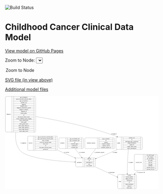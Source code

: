 <link rel='stylesheet' href="assets/style.css">
<link rel='stylesheet' href="https://unpkg.com/leaflet@1.5.1/dist/leaflet.css" integrity="sha512-xwE/Az9zrjBIphAcBb3F6JVqxf46+CDLwfLMHloNu6KEQCAWi6HcDUbeOfBIptF7tcCzusKFjFw2yuvEpDL9wQ==" crossorigin="">
<script type="text/javascript" src="https://code.jquery.com/jquery-3.2.1.min.js"></script>
<script type="text/javascript"  src="https://unpkg.com/leaflet@1.5.1/dist/leaflet.js"></script>
<script type="text/javascript" src="assets/actions.js"></script>

![Build Status](https://github.com/CBIIT/c3d-model/actions/workflows/model-test-and-deploy.yml/badge.svg)

# Childhood Cancer Clinical Data Model

[View model on GitHub Pages](https://cbiit.github.io/c3d-model/)


Zoom to Node: <select id="node_select">
  <option value="">Zoom to Node</option>
</select>
<div id="model"></div>

<p>
<a href="./model-desc/c3d-model.svg">SVG file (in view above)</a>
<p>
<a href="./model-desc">Additional model files</a>
<div id='graph' style='display:off;'>
<svg width="1972pt" height="1200pt"
 viewBox="0.00 0.00 1972.00 1200.00" xmlns="http://www.w3.org/2000/svg" xmlns:xlink="http://www.w3.org/1999/xlink">
<g id="graph0" class="graph" transform="scale(1 1) rotate(0) translate(4 1196)">
<title>Perl</title>
<polygon fill="#ffffff" stroke="transparent" points="-4,4 -4,-1196 1968,-1196 1968,4 -4,4"/>
<!-- survival -->
<g id="node1" class="node">
<title>survival</title>
<path fill="none" stroke="#000000" d="M299,-495.5C299,-495.5 660,-495.5 660,-495.5 666,-495.5 672,-501.5 672,-507.5 672,-507.5 672,-667.5 672,-667.5 672,-673.5 666,-679.5 660,-679.5 660,-679.5 299,-679.5 299,-679.5 293,-679.5 287,-673.5 287,-667.5 287,-667.5 287,-507.5 287,-507.5 287,-501.5 293,-495.5 299,-495.5"/>
<text text-anchor="middle" x="324" y="-583.8" font-family="Times,serif" font-size="14.00" fill="#000000">survival</text>
<polyline fill="none" stroke="#000000" points="361,-495.5 361,-679.5 "/>
<text text-anchor="middle" x="371.5" y="-583.8" font-family="Times,serif" font-size="14.00" fill="#000000"> </text>
<polyline fill="none" stroke="#000000" points="382,-495.5 382,-679.5 "/>
<text text-anchor="middle" x="516.5" y="-664.3" font-family="Times,serif" font-size="14.00" fill="#000000">age_at_event_free_survival_status</text>
<polyline fill="none" stroke="#000000" points="382,-656.5 651,-656.5 "/>
<text text-anchor="middle" x="516.5" y="-641.3" font-family="Times,serif" font-size="14.00" fill="#000000">age_at_last_known_survival_status</text>
<polyline fill="none" stroke="#000000" points="382,-633.5 651,-633.5 "/>
<text text-anchor="middle" x="516.5" y="-618.3" font-family="Times,serif" font-size="14.00" fill="#000000">cause_of_death</text>
<polyline fill="none" stroke="#000000" points="382,-610.5 651,-610.5 "/>
<text text-anchor="middle" x="516.5" y="-595.3" font-family="Times,serif" font-size="14.00" fill="#000000">event_free_survival_status</text>
<polyline fill="none" stroke="#000000" points="382,-587.5 651,-587.5 "/>
<text text-anchor="middle" x="516.5" y="-572.3" font-family="Times,serif" font-size="14.00" fill="#000000">first_event</text>
<polyline fill="none" stroke="#000000" points="382,-564.5 651,-564.5 "/>
<text text-anchor="middle" x="516.5" y="-549.3" font-family="Times,serif" font-size="14.00" fill="#000000">id</text>
<polyline fill="none" stroke="#000000" points="382,-541.5 651,-541.5 "/>
<text text-anchor="middle" x="516.5" y="-526.3" font-family="Times,serif" font-size="14.00" fill="#000000">last_known_survival_status</text>
<polyline fill="none" stroke="#000000" points="382,-518.5 651,-518.5 "/>
<text text-anchor="middle" x="516.5" y="-503.3" font-family="Times,serif" font-size="14.00" fill="#000000">survival_id</text>
<polyline fill="none" stroke="#000000" points="651,-495.5 651,-679.5 "/>
<text text-anchor="middle" x="661.5" y="-583.8" font-family="Times,serif" font-size="14.00" fill="#000000"> </text>
</g>
<!-- participant -->
<g id="node3" class="node">
<title>participant</title>
<path fill="none" stroke="#000000" d="M918,-282.5C918,-282.5 1149,-282.5 1149,-282.5 1155,-282.5 1161,-288.5 1161,-294.5 1161,-294.5 1161,-385.5 1161,-385.5 1161,-391.5 1155,-397.5 1149,-397.5 1149,-397.5 918,-397.5 918,-397.5 912,-397.5 906,-391.5 906,-385.5 906,-385.5 906,-294.5 906,-294.5 906,-288.5 912,-282.5 918,-282.5"/>
<text text-anchor="middle" x="954" y="-336.3" font-family="Times,serif" font-size="14.00" fill="#000000">participant</text>
<polyline fill="none" stroke="#000000" points="1002,-282.5 1002,-397.5 "/>
<text text-anchor="middle" x="1012.5" y="-336.3" font-family="Times,serif" font-size="14.00" fill="#000000"> </text>
<polyline fill="none" stroke="#000000" points="1023,-282.5 1023,-397.5 "/>
<text text-anchor="middle" x="1081.5" y="-382.3" font-family="Times,serif" font-size="14.00" fill="#000000">ethnicity</text>
<polyline fill="none" stroke="#000000" points="1023,-374.5 1140,-374.5 "/>
<text text-anchor="middle" x="1081.5" y="-359.3" font-family="Times,serif" font-size="14.00" fill="#000000">id</text>
<polyline fill="none" stroke="#000000" points="1023,-351.5 1140,-351.5 "/>
<text text-anchor="middle" x="1081.5" y="-336.3" font-family="Times,serif" font-size="14.00" fill="#000000">participant_id</text>
<polyline fill="none" stroke="#000000" points="1023,-328.5 1140,-328.5 "/>
<text text-anchor="middle" x="1081.5" y="-313.3" font-family="Times,serif" font-size="14.00" fill="#000000">race</text>
<polyline fill="none" stroke="#000000" points="1023,-305.5 1140,-305.5 "/>
<text text-anchor="middle" x="1081.5" y="-290.3" font-family="Times,serif" font-size="14.00" fill="#000000">sex_at_birth</text>
<polyline fill="none" stroke="#000000" points="1140,-282.5 1140,-397.5 "/>
<text text-anchor="middle" x="1150.5" y="-336.3" font-family="Times,serif" font-size="14.00" fill="#000000"> </text>
</g>
<!-- survival&#45;&gt;participant -->
<g id="edge7" class="edge">
<title>survival&#45;&gt;participant</title>
<path fill="none" stroke="#000000" d="M672.1925,-499.1861C675.3169,-497.7789 678.4212,-496.3827 681.5,-495 752.1848,-463.2553 831.1148,-428.4414 896.2911,-399.8634"/>
<polygon fill="#000000" stroke="#000000" points="898.0511,-402.9135 905.8048,-395.6934 895.2409,-396.5023 898.0511,-402.9135"/>
<text text-anchor="middle" x="789" y="-465.8" font-family="Times,serif" font-size="14.00" fill="#000000">of_survival</text>
</g>
<!-- treatment -->
<g id="node2" class="node">
<title>treatment</title>
<path fill="none" stroke="#000000" d="M702.5,-518.5C702.5,-518.5 994.5,-518.5 994.5,-518.5 1000.5,-518.5 1006.5,-524.5 1006.5,-530.5 1006.5,-530.5 1006.5,-644.5 1006.5,-644.5 1006.5,-650.5 1000.5,-656.5 994.5,-656.5 994.5,-656.5 702.5,-656.5 702.5,-656.5 696.5,-656.5 690.5,-650.5 690.5,-644.5 690.5,-644.5 690.5,-530.5 690.5,-530.5 690.5,-524.5 696.5,-518.5 702.5,-518.5"/>
<text text-anchor="middle" x="735" y="-583.8" font-family="Times,serif" font-size="14.00" fill="#000000">treatment</text>
<polyline fill="none" stroke="#000000" points="779.5,-518.5 779.5,-656.5 "/>
<text text-anchor="middle" x="790" y="-583.8" font-family="Times,serif" font-size="14.00" fill="#000000"> </text>
<polyline fill="none" stroke="#000000" points="800.5,-518.5 800.5,-656.5 "/>
<text text-anchor="middle" x="893" y="-641.3" font-family="Times,serif" font-size="14.00" fill="#000000">age_at_treatment_end</text>
<polyline fill="none" stroke="#000000" points="800.5,-633.5 985.5,-633.5 "/>
<text text-anchor="middle" x="893" y="-618.3" font-family="Times,serif" font-size="14.00" fill="#000000">age_at_treatment_start</text>
<polyline fill="none" stroke="#000000" points="800.5,-610.5 985.5,-610.5 "/>
<text text-anchor="middle" x="893" y="-595.3" font-family="Times,serif" font-size="14.00" fill="#000000">id</text>
<polyline fill="none" stroke="#000000" points="800.5,-587.5 985.5,-587.5 "/>
<text text-anchor="middle" x="893" y="-572.3" font-family="Times,serif" font-size="14.00" fill="#000000">treatment_agent</text>
<polyline fill="none" stroke="#000000" points="800.5,-564.5 985.5,-564.5 "/>
<text text-anchor="middle" x="893" y="-549.3" font-family="Times,serif" font-size="14.00" fill="#000000">treatment_id</text>
<polyline fill="none" stroke="#000000" points="800.5,-541.5 985.5,-541.5 "/>
<text text-anchor="middle" x="893" y="-526.3" font-family="Times,serif" font-size="14.00" fill="#000000">treatment_type</text>
<polyline fill="none" stroke="#000000" points="985.5,-518.5 985.5,-656.5 "/>
<text text-anchor="middle" x="996" y="-583.8" font-family="Times,serif" font-size="14.00" fill="#000000"> </text>
</g>
<!-- treatment&#45;&gt;participant -->
<g id="edge8" class="edge">
<title>treatment&#45;&gt;participant</title>
<path fill="none" stroke="#000000" d="M900.2788,-518.2283C926.6022,-483.0119 958.4226,-440.4414 984.3627,-405.7378"/>
<polygon fill="#000000" stroke="#000000" points="987.2985,-407.6561 990.4822,-397.5509 981.6917,-403.4651 987.2985,-407.6561"/>
<text text-anchor="middle" x="988.5" y="-465.8" font-family="Times,serif" font-size="14.00" fill="#000000">of_treatment</text>
</g>
<!-- study -->
<g id="node6" class="node">
<title>study</title>
<path fill="none" stroke="#000000" d="M1462,-.5C1462,-.5 1681,-.5 1681,-.5 1687,-.5 1693,-6.5 1693,-12.5 1693,-12.5 1693,-172.5 1693,-172.5 1693,-178.5 1687,-184.5 1681,-184.5 1681,-184.5 1462,-184.5 1462,-184.5 1456,-184.5 1450,-178.5 1450,-172.5 1450,-172.5 1450,-12.5 1450,-12.5 1450,-6.5 1456,-.5 1462,-.5"/>
<text text-anchor="middle" x="1478" y="-88.8" font-family="Times,serif" font-size="14.00" fill="#000000">study</text>
<polyline fill="none" stroke="#000000" points="1506,-.5 1506,-184.5 "/>
<text text-anchor="middle" x="1516.5" y="-88.8" font-family="Times,serif" font-size="14.00" fill="#000000"> </text>
<polyline fill="none" stroke="#000000" points="1527,-.5 1527,-184.5 "/>
<text text-anchor="middle" x="1599.5" y="-169.3" font-family="Times,serif" font-size="14.00" fill="#000000">consent</text>
<polyline fill="none" stroke="#000000" points="1527,-161.5 1672,-161.5 "/>
<text text-anchor="middle" x="1599.5" y="-146.3" font-family="Times,serif" font-size="14.00" fill="#000000">consent_number</text>
<polyline fill="none" stroke="#000000" points="1527,-138.5 1672,-138.5 "/>
<text text-anchor="middle" x="1599.5" y="-123.3" font-family="Times,serif" font-size="14.00" fill="#000000">dbgap_accession</text>
<polyline fill="none" stroke="#000000" points="1527,-115.5 1672,-115.5 "/>
<text text-anchor="middle" x="1599.5" y="-100.3" font-family="Times,serif" font-size="14.00" fill="#000000">external_url</text>
<polyline fill="none" stroke="#000000" points="1527,-92.5 1672,-92.5 "/>
<text text-anchor="middle" x="1599.5" y="-77.3" font-family="Times,serif" font-size="14.00" fill="#000000">id</text>
<polyline fill="none" stroke="#000000" points="1527,-69.5 1672,-69.5 "/>
<text text-anchor="middle" x="1599.5" y="-54.3" font-family="Times,serif" font-size="14.00" fill="#000000">study_description</text>
<polyline fill="none" stroke="#000000" points="1527,-46.5 1672,-46.5 "/>
<text text-anchor="middle" x="1599.5" y="-31.3" font-family="Times,serif" font-size="14.00" fill="#000000">study_id</text>
<polyline fill="none" stroke="#000000" points="1527,-23.5 1672,-23.5 "/>
<text text-anchor="middle" x="1599.5" y="-8.3" font-family="Times,serif" font-size="14.00" fill="#000000">study_name</text>
<polyline fill="none" stroke="#000000" points="1672,-.5 1672,-184.5 "/>
<text text-anchor="middle" x="1682.5" y="-88.8" font-family="Times,serif" font-size="14.00" fill="#000000"> </text>
</g>
<!-- participant&#45;&gt;study -->
<g id="edge3" class="edge">
<title>participant&#45;&gt;study</title>
<path fill="none" stroke="#000000" d="M1158.619,-282.4406C1243.2393,-243.5121 1354.7761,-192.2011 1440.5889,-152.724"/>
<polygon fill="#000000" stroke="#000000" points="1442.2422,-155.816 1449.8642,-148.457 1439.3166,-149.4567 1442.2422,-155.816"/>
<text text-anchor="middle" x="1369" y="-206.8" font-family="Times,serif" font-size="14.00" fill="#000000">of_participant</text>
</g>
<!-- sample -->
<g id="node4" class="node">
<title>sample</title>
<path fill="none" stroke="#000000" d="M1440.5,-507C1440.5,-507 1754.5,-507 1754.5,-507 1760.5,-507 1766.5,-513 1766.5,-519 1766.5,-519 1766.5,-656 1766.5,-656 1766.5,-662 1760.5,-668 1754.5,-668 1754.5,-668 1440.5,-668 1440.5,-668 1434.5,-668 1428.5,-662 1428.5,-656 1428.5,-656 1428.5,-519 1428.5,-519 1428.5,-513 1434.5,-507 1440.5,-507"/>
<text text-anchor="middle" x="1462.5" y="-583.8" font-family="Times,serif" font-size="14.00" fill="#000000">sample</text>
<polyline fill="none" stroke="#000000" points="1496.5,-507 1496.5,-668 "/>
<text text-anchor="middle" x="1507" y="-583.8" font-family="Times,serif" font-size="14.00" fill="#000000"> </text>
<polyline fill="none" stroke="#000000" points="1517.5,-507 1517.5,-668 "/>
<text text-anchor="middle" x="1631.5" y="-652.8" font-family="Times,serif" font-size="14.00" fill="#000000">anatomic_site</text>
<polyline fill="none" stroke="#000000" points="1517.5,-645 1745.5,-645 "/>
<text text-anchor="middle" x="1631.5" y="-629.8" font-family="Times,serif" font-size="14.00" fill="#000000">id</text>
<polyline fill="none" stroke="#000000" points="1517.5,-622 1745.5,-622 "/>
<text text-anchor="middle" x="1631.5" y="-606.8" font-family="Times,serif" font-size="14.00" fill="#000000">participant_age_at_collection</text>
<polyline fill="none" stroke="#000000" points="1517.5,-599 1745.5,-599 "/>
<text text-anchor="middle" x="1631.5" y="-583.8" font-family="Times,serif" font-size="14.00" fill="#000000">sample_description</text>
<polyline fill="none" stroke="#000000" points="1517.5,-576 1745.5,-576 "/>
<text text-anchor="middle" x="1631.5" y="-560.8" font-family="Times,serif" font-size="14.00" fill="#000000">sample_id</text>
<polyline fill="none" stroke="#000000" points="1517.5,-553 1745.5,-553 "/>
<text text-anchor="middle" x="1631.5" y="-537.8" font-family="Times,serif" font-size="14.00" fill="#000000">sample_tumor_status</text>
<polyline fill="none" stroke="#000000" points="1517.5,-530 1745.5,-530 "/>
<text text-anchor="middle" x="1631.5" y="-514.8" font-family="Times,serif" font-size="14.00" fill="#000000">tumor_classification</text>
<polyline fill="none" stroke="#000000" points="1745.5,-507 1745.5,-668 "/>
<text text-anchor="middle" x="1756" y="-583.8" font-family="Times,serif" font-size="14.00" fill="#000000"> </text>
</g>
<!-- sample&#45;&gt;participant -->
<g id="edge4" class="edge">
<title>sample&#45;&gt;participant</title>
<path fill="none" stroke="#000000" d="M1444.561,-506.8202C1436.1216,-502.7449 1427.7285,-498.7792 1419.5,-495 1338.1595,-457.6414 1245.0969,-420.1231 1170.7316,-391.3575"/>
<polygon fill="#000000" stroke="#000000" points="1171.8843,-388.0508 1161.2948,-387.7153 1169.3638,-394.5813 1171.8843,-388.0508"/>
<text text-anchor="middle" x="1414" y="-465.8" font-family="Times,serif" font-size="14.00" fill="#000000">of_sample</text>
</g>
<!-- sample&#45;&gt;study -->
<g id="edge5" class="edge">
<title>sample&#45;&gt;study</title>
<path fill="none" stroke="#000000" d="M1587.3168,-506.7801C1585.0625,-486.3283 1582.9237,-464.3804 1581.5,-444 1575.651,-360.2688 1573.2002,-265.0899 1572.1846,-194.9107"/>
<polygon fill="#000000" stroke="#000000" points="1575.682,-194.6931 1572.0449,-184.7421 1568.6827,-194.7893 1575.682,-194.6931"/>
<text text-anchor="middle" x="1618" y="-336.3" font-family="Times,serif" font-size="14.00" fill="#000000">of_sample</text>
</g>
<!-- diagnosis -->
<g id="node5" class="node">
<title>diagnosis</title>
<path fill="none" stroke="#000000" d="M12,-731.5C12,-731.5 379,-731.5 379,-731.5 385,-731.5 391,-737.5 391,-743.5 391,-743.5 391,-1179.5 391,-1179.5 391,-1185.5 385,-1191.5 379,-1191.5 379,-1191.5 12,-1191.5 12,-1191.5 6,-1191.5 0,-1185.5 0,-1179.5 0,-1179.5 0,-743.5 0,-743.5 0,-737.5 6,-731.5 12,-731.5"/>
<text text-anchor="middle" x="42" y="-957.8" font-family="Times,serif" font-size="14.00" fill="#000000">diagnosis</text>
<polyline fill="none" stroke="#000000" points="84,-731.5 84,-1191.5 "/>
<text text-anchor="middle" x="94.5" y="-957.8" font-family="Times,serif" font-size="14.00" fill="#000000"> </text>
<polyline fill="none" stroke="#000000" points="105,-731.5 105,-1191.5 "/>
<text text-anchor="middle" x="237.5" y="-1176.3" font-family="Times,serif" font-size="14.00" fill="#000000">age_at_diagnosis</text>
<polyline fill="none" stroke="#000000" points="105,-1168.5 370,-1168.5 "/>
<text text-anchor="middle" x="237.5" y="-1153.3" font-family="Times,serif" font-size="14.00" fill="#000000">age_at_last_known_disease_status</text>
<polyline fill="none" stroke="#000000" points="105,-1145.5 370,-1145.5 "/>
<text text-anchor="middle" x="237.5" y="-1130.3" font-family="Times,serif" font-size="14.00" fill="#000000">age_at_recurrence</text>
<polyline fill="none" stroke="#000000" points="105,-1122.5 370,-1122.5 "/>
<text text-anchor="middle" x="237.5" y="-1107.3" font-family="Times,serif" font-size="14.00" fill="#000000">anatomic_site</text>
<polyline fill="none" stroke="#000000" points="105,-1099.5 370,-1099.5 "/>
<text text-anchor="middle" x="237.5" y="-1084.3" font-family="Times,serif" font-size="14.00" fill="#000000">diagnosis</text>
<polyline fill="none" stroke="#000000" points="105,-1076.5 370,-1076.5 "/>
<text text-anchor="middle" x="237.5" y="-1061.3" font-family="Times,serif" font-size="14.00" fill="#000000">diagnosis_basis</text>
<polyline fill="none" stroke="#000000" points="105,-1053.5 370,-1053.5 "/>
<text text-anchor="middle" x="237.5" y="-1038.3" font-family="Times,serif" font-size="14.00" fill="#000000">diagnosis_classification_system</text>
<polyline fill="none" stroke="#000000" points="105,-1030.5 370,-1030.5 "/>
<text text-anchor="middle" x="237.5" y="-1015.3" font-family="Times,serif" font-size="14.00" fill="#000000">diagnosis_comment</text>
<polyline fill="none" stroke="#000000" points="105,-1007.5 370,-1007.5 "/>
<text text-anchor="middle" x="237.5" y="-992.3" font-family="Times,serif" font-size="14.00" fill="#000000">diagnosis_id</text>
<polyline fill="none" stroke="#000000" points="105,-984.5 370,-984.5 "/>
<text text-anchor="middle" x="237.5" y="-969.3" font-family="Times,serif" font-size="14.00" fill="#000000">disease_phase</text>
<polyline fill="none" stroke="#000000" points="105,-961.5 370,-961.5 "/>
<text text-anchor="middle" x="237.5" y="-946.3" font-family="Times,serif" font-size="14.00" fill="#000000">id</text>
<polyline fill="none" stroke="#000000" points="105,-938.5 370,-938.5 "/>
<text text-anchor="middle" x="237.5" y="-923.3" font-family="Times,serif" font-size="14.00" fill="#000000">last_known_disease_status</text>
<polyline fill="none" stroke="#000000" points="105,-915.5 370,-915.5 "/>
<text text-anchor="middle" x="237.5" y="-900.3" font-family="Times,serif" font-size="14.00" fill="#000000">toronto_childhood_cancer_staging</text>
<polyline fill="none" stroke="#000000" points="105,-892.5 370,-892.5 "/>
<text text-anchor="middle" x="237.5" y="-877.3" font-family="Times,serif" font-size="14.00" fill="#000000">tumor_classification</text>
<polyline fill="none" stroke="#000000" points="105,-869.5 370,-869.5 "/>
<text text-anchor="middle" x="237.5" y="-854.3" font-family="Times,serif" font-size="14.00" fill="#000000">tumor_grade</text>
<polyline fill="none" stroke="#000000" points="105,-846.5 370,-846.5 "/>
<text text-anchor="middle" x="237.5" y="-831.3" font-family="Times,serif" font-size="14.00" fill="#000000">tumor_grade_source</text>
<polyline fill="none" stroke="#000000" points="105,-823.5 370,-823.5 "/>
<text text-anchor="middle" x="237.5" y="-808.3" font-family="Times,serif" font-size="14.00" fill="#000000">tumor_stage_clinical_m</text>
<polyline fill="none" stroke="#000000" points="105,-800.5 370,-800.5 "/>
<text text-anchor="middle" x="237.5" y="-785.3" font-family="Times,serif" font-size="14.00" fill="#000000">tumor_stage_clinical_n</text>
<polyline fill="none" stroke="#000000" points="105,-777.5 370,-777.5 "/>
<text text-anchor="middle" x="237.5" y="-762.3" font-family="Times,serif" font-size="14.00" fill="#000000">tumor_stage_clinical_t</text>
<polyline fill="none" stroke="#000000" points="105,-754.5 370,-754.5 "/>
<text text-anchor="middle" x="237.5" y="-739.3" font-family="Times,serif" font-size="14.00" fill="#000000">tumor_stage_source</text>
<polyline fill="none" stroke="#000000" points="370,-731.5 370,-1191.5 "/>
<text text-anchor="middle" x="380.5" y="-957.8" font-family="Times,serif" font-size="14.00" fill="#000000"> </text>
</g>
<!-- diagnosis&#45;&gt;participant -->
<g id="edge1" class="edge">
<title>diagnosis&#45;&gt;participant</title>
<path fill="none" stroke="#000000" d="M133.9349,-731.2637C125.6624,-648.4132 134.7044,-559.5609 188.5,-495 276.9052,-388.9035 679.5808,-355.195 895.5916,-344.6644"/>
<polygon fill="#000000" stroke="#000000" points="895.913,-348.1532 905.7348,-344.1803 895.5793,-341.1611 895.913,-348.1532"/>
<text text-anchor="middle" x="233" y="-583.8" font-family="Times,serif" font-size="14.00" fill="#000000">of_diagnosis</text>
</g>
<!-- diagnosis&#45;&gt;sample -->
<g id="edge2" class="edge">
<title>diagnosis&#45;&gt;sample</title>
<path fill="none" stroke="#000000" d="M391.2192,-932.2175C636.6194,-891.9611 1067.7944,-809.4411 1419.5,-680 1426.2409,-677.5191 1433.051,-674.8375 1439.8754,-672.0037"/>
<polygon fill="#000000" stroke="#000000" points="1441.3491,-675.1805 1449.1851,-668.0497 1438.6126,-668.7375 1441.3491,-675.1805"/>
<text text-anchor="middle" x="1400" y="-701.8" font-family="Times,serif" font-size="14.00" fill="#000000">of_diagnosis</text>
</g>
<!-- reference_file -->
<g id="node7" class="node">
<title>reference_file</title>
<path fill="none" stroke="#000000" d="M1675,-236.5C1675,-236.5 1952,-236.5 1952,-236.5 1958,-236.5 1964,-242.5 1964,-248.5 1964,-248.5 1964,-431.5 1964,-431.5 1964,-437.5 1958,-443.5 1952,-443.5 1952,-443.5 1675,-443.5 1675,-443.5 1669,-443.5 1663,-437.5 1663,-431.5 1663,-431.5 1663,-248.5 1663,-248.5 1663,-242.5 1669,-236.5 1675,-236.5"/>
<text text-anchor="middle" x="1721" y="-336.3" font-family="Times,serif" font-size="14.00" fill="#000000">reference_file</text>
<polyline fill="none" stroke="#000000" points="1779,-236.5 1779,-443.5 "/>
<text text-anchor="middle" x="1789.5" y="-336.3" font-family="Times,serif" font-size="14.00" fill="#000000"> </text>
<polyline fill="none" stroke="#000000" points="1800,-236.5 1800,-443.5 "/>
<text text-anchor="middle" x="1871.5" y="-428.3" font-family="Times,serif" font-size="14.00" fill="#000000">dcf_indexd_guid</text>
<polyline fill="none" stroke="#000000" points="1800,-420.5 1943,-420.5 "/>
<text text-anchor="middle" x="1871.5" y="-405.3" font-family="Times,serif" font-size="14.00" fill="#000000">file_category</text>
<polyline fill="none" stroke="#000000" points="1800,-397.5 1943,-397.5 "/>
<text text-anchor="middle" x="1871.5" y="-382.3" font-family="Times,serif" font-size="14.00" fill="#000000">file_description</text>
<polyline fill="none" stroke="#000000" points="1800,-374.5 1943,-374.5 "/>
<text text-anchor="middle" x="1871.5" y="-359.3" font-family="Times,serif" font-size="14.00" fill="#000000">file_name</text>
<polyline fill="none" stroke="#000000" points="1800,-351.5 1943,-351.5 "/>
<text text-anchor="middle" x="1871.5" y="-336.3" font-family="Times,serif" font-size="14.00" fill="#000000">file_size</text>
<polyline fill="none" stroke="#000000" points="1800,-328.5 1943,-328.5 "/>
<text text-anchor="middle" x="1871.5" y="-313.3" font-family="Times,serif" font-size="14.00" fill="#000000">file_type</text>
<polyline fill="none" stroke="#000000" points="1800,-305.5 1943,-305.5 "/>
<text text-anchor="middle" x="1871.5" y="-290.3" font-family="Times,serif" font-size="14.00" fill="#000000">md5sum</text>
<polyline fill="none" stroke="#000000" points="1800,-282.5 1943,-282.5 "/>
<text text-anchor="middle" x="1871.5" y="-267.3" font-family="Times,serif" font-size="14.00" fill="#000000">reference_file_id</text>
<polyline fill="none" stroke="#000000" points="1800,-259.5 1943,-259.5 "/>
<text text-anchor="middle" x="1871.5" y="-244.3" font-family="Times,serif" font-size="14.00" fill="#000000">reference_file_url</text>
<polyline fill="none" stroke="#000000" points="1943,-236.5 1943,-443.5 "/>
<text text-anchor="middle" x="1953.5" y="-336.3" font-family="Times,serif" font-size="14.00" fill="#000000"> </text>
</g>
<!-- reference_file&#45;&gt;study -->
<g id="edge9" class="edge">
<title>reference_file&#45;&gt;study</title>
<path fill="none" stroke="#000000" d="M1712.2724,-236.4718C1697.8026,-221.6731 1682.945,-206.4779 1668.5579,-191.7637"/>
<polygon fill="#000000" stroke="#000000" points="1671.0304,-189.2861 1661.5366,-184.5829 1666.0253,-194.1799 1671.0304,-189.2861"/>
<text text-anchor="middle" x="1753" y="-206.8" font-family="Times,serif" font-size="14.00" fill="#000000">of_reference_file</text>
</g>
<!-- treatment_response -->
<g id="node8" class="node">
<title>treatment_response</title>
<path fill="none" stroke="#000000" d="M1037,-518.5C1037,-518.5 1398,-518.5 1398,-518.5 1404,-518.5 1410,-524.5 1410,-530.5 1410,-530.5 1410,-644.5 1410,-644.5 1410,-650.5 1404,-656.5 1398,-656.5 1398,-656.5 1037,-656.5 1037,-656.5 1031,-656.5 1025,-650.5 1025,-644.5 1025,-644.5 1025,-530.5 1025,-530.5 1025,-524.5 1031,-518.5 1037,-518.5"/>
<text text-anchor="middle" x="1105.5" y="-583.8" font-family="Times,serif" font-size="14.00" fill="#000000">treatment_response</text>
<polyline fill="none" stroke="#000000" points="1186,-518.5 1186,-656.5 "/>
<text text-anchor="middle" x="1196.5" y="-583.8" font-family="Times,serif" font-size="14.00" fill="#000000"> </text>
<polyline fill="none" stroke="#000000" points="1207,-518.5 1207,-656.5 "/>
<text text-anchor="middle" x="1298" y="-641.3" font-family="Times,serif" font-size="14.00" fill="#000000">age_at_response</text>
<polyline fill="none" stroke="#000000" points="1207,-633.5 1389,-633.5 "/>
<text text-anchor="middle" x="1298" y="-618.3" font-family="Times,serif" font-size="14.00" fill="#000000">id</text>
<polyline fill="none" stroke="#000000" points="1207,-610.5 1389,-610.5 "/>
<text text-anchor="middle" x="1298" y="-595.3" font-family="Times,serif" font-size="14.00" fill="#000000">response</text>
<polyline fill="none" stroke="#000000" points="1207,-587.5 1389,-587.5 "/>
<text text-anchor="middle" x="1298" y="-572.3" font-family="Times,serif" font-size="14.00" fill="#000000">response_category</text>
<polyline fill="none" stroke="#000000" points="1207,-564.5 1389,-564.5 "/>
<text text-anchor="middle" x="1298" y="-549.3" font-family="Times,serif" font-size="14.00" fill="#000000">response_system</text>
<polyline fill="none" stroke="#000000" points="1207,-541.5 1389,-541.5 "/>
<text text-anchor="middle" x="1298" y="-526.3" font-family="Times,serif" font-size="14.00" fill="#000000">treatment_response_id</text>
<polyline fill="none" stroke="#000000" points="1389,-518.5 1389,-656.5 "/>
<text text-anchor="middle" x="1399.5" y="-583.8" font-family="Times,serif" font-size="14.00" fill="#000000"> </text>
</g>
<!-- treatment_response&#45;&gt;participant -->
<g id="edge6" class="edge">
<title>treatment_response&#45;&gt;participant</title>
<path fill="none" stroke="#000000" d="M1166.0011,-518.2283C1139.82,-483.0119 1108.1716,-440.4414 1082.3717,-405.7378"/>
<polygon fill="#000000" stroke="#000000" points="1085.0604,-403.4879 1076.2853,-397.5509 1079.4427,-407.6643 1085.0604,-403.4879"/>
<text text-anchor="middle" x="1213.5" y="-465.8" font-family="Times,serif" font-size="14.00" fill="#000000">of_treatment_response</text>
</g>
</g>
</svg>
</div>
